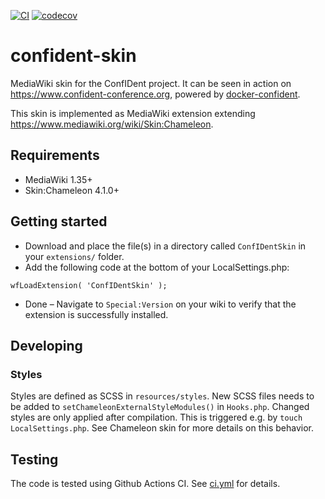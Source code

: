 [![CI](https://github.com/gesinn-it-pub/ConfIDentSkin/actions/workflows/ci.yml/badge.svg)](https://github.com/gesinn-it-pub/ConfIDentSkin/actions/workflows/ci.yml)
[![codecov](https://codecov.io/gh/gesinn-it-pub/ConfIDentSkin/branch/main/graph/badge.svg?token=XYOGLN5ANJ)](https://codecov.io/gh/gesinn-it-pub/ConfIDentSkin)

# confident-skin
MediaWiki skin for the ConfIDent project. It can be seen in action on https://www.confident-conference.org, powered by [docker-confident](https://github.com/gesinn-it-pub/docker-confident/).

This skin is implemented as MediaWiki extension extending https://www.mediawiki.org/wiki/Skin:Chameleon.

## Requirements
* MediaWiki 1.35+
* Skin:Chameleon 4.1.0+

## Getting started
* Download and place the file(s) in a directory called `ConfIDentSkin` in your `extensions/` folder.
* Add the following code at the bottom of your LocalSettings.php:
```
wfLoadExtension( 'ConfIDentSkin' );
```
* Done – Navigate to `Special:Version` on your wiki to verify that the extension is successfully installed.

## Developing
### Styles
Styles are defined as SCSS in `resources/styles`. New SCSS files needs to be added to `setChameleonExternalStyleModules()` in `Hooks.php`.
Changed styles are only applied after compilation. This is triggered e.g. by `touch LocalSettings.php`. See Chameleon skin for more details on this behavior.

## Testing
The code is tested using Github Actions CI. See [ci.yml](.github/workflows/ci.yml) for details.
